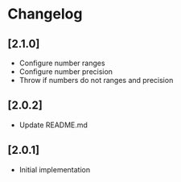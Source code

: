 # Changelog

## [2.1.0]

- Configure number ranges
- Configure number precision
- Throw if numbers do not ranges and precision

## [2.0.2]

- Update README.md

## [2.0.1]

- Initial implementation
